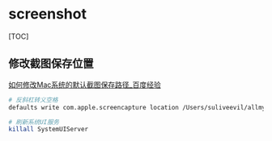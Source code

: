 # screenshot

[TOC]

## 修改截图保存位置

[如何修改Mac系统的默认截图保存路径_百度经验](https://jingyan.baidu.com/article/b2c186c826666ec46ef6ff32.html)

```bash
# 反斜杠转义空格
defaults write com.apple.screencapture location /Users/suliveevil/allmyFiles/0\ Desktop/screenshots

# 刷新系统UI服务
killall SystemUIServer
```

